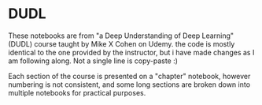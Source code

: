 # DUDL

These notebooks are from "a Deep Understanding of Deep Learning" (DUDL) course taught by Mike X Cohen on Udemy. the code is mostly identical to the one provided by the instructor, but i have made changes as I am following along. Not a single line is copy-paste :)

Each section of the course is presented on a "chapter" notebook, however numbering is not consistent, and some long sections are broken down into multiple notebooks for practical purposes. 
